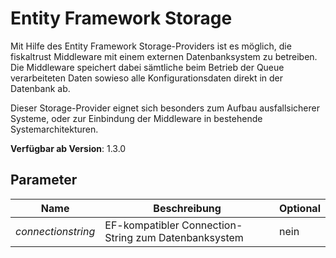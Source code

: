 # Entity Framework Storage

Mit Hilfe des Entity Framework Storage-Providers ist es möglich, die fiskaltrust Middleware mit einem externen Datenbanksystem zu betreiben. Die Middleware speichert dabei sämtliche beim Betrieb der Queue verarbeiteten Daten sowieso alle Konfigurationsdaten direkt in der Datenbank ab. 

Dieser Storage-Provider eignet sich besonders zum Aufbau ausfallsicherer Systeme, oder zur Einbindung der Middleware in bestehende Systemarchitekturen.

**Verfügbar ab Version**: 1.3.0

## Parameter

| Name | Beschreibung | Optional |
| ---- | ------------ |--------- |
| _connectionstring_ | EF-kompatibler Connection-String zum Datenbanksystem | nein | 
